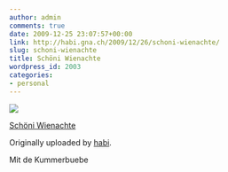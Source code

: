 ```yaml
---
author: admin
comments: true
date: 2009-12-25 23:07:57+00:00
link: http://habi.gna.ch/2009/12/26/schoni-wienachte/
slug: schoni-wienachte
title: Schöni Wienachte
wordpress_id: 2003
categories:
- personal
---
```



 [![](http://farm3.static.flickr.com/2601/4213684427_172ea85f8f_m.jpg)](http://www.flickr.com/photos/habi/4213684427/)
   

 
  [Schöni Wienachte](http://www.flickr.com/photos/habi/4213684427/)
    

  Originally uploaded by [habi](http://www.flickr.com/people/habi/).
 



Mit de Kummerbuebe
  

